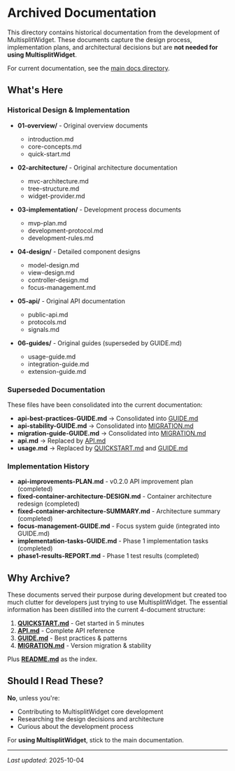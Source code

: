 # Archived Documentation

This directory contains historical documentation from the development of MultisplitWidget. These documents capture the design process, implementation plans, and architectural decisions but are **not needed for using MultisplitWidget**.

For current documentation, see the [main docs directory](../).

## What's Here

### Historical Design & Implementation

- **01-overview/** - Original overview documents
  - introduction.md
  - core-concepts.md
  - quick-start.md

- **02-architecture/** - Original architecture documentation
  - mvc-architecture.md
  - tree-structure.md
  - widget-provider.md

- **03-implementation/** - Development process documents
  - mvp-plan.md
  - development-protocol.md
  - development-rules.md

- **04-design/** - Detailed component designs
  - model-design.md
  - view-design.md
  - controller-design.md
  - focus-management.md

- **05-api/** - Original API documentation
  - public-api.md
  - protocols.md
  - signals.md

- **06-guides/** - Original guides (superseded by GUIDE.md)
  - usage-guide.md
  - integration-guide.md
  - extension-guide.md

### Superseded Documentation

These files have been consolidated into the current documentation:

- **api-best-practices-GUIDE.md** → Consolidated into [GUIDE.md](../GUIDE.md)
- **api-stability-GUIDE.md** → Consolidated into [MIGRATION.md](../MIGRATION.md)
- **migration-guide-GUIDE.md** → Consolidated into [MIGRATION.md](../MIGRATION.md)
- **api.md** → Replaced by [API.md](../API.md)
- **usage.md** → Replaced by [QUICKSTART.md](../QUICKSTART.md) and [GUIDE.md](../GUIDE.md)

### Implementation History

- **api-improvements-PLAN.md** - v0.2.0 API improvement plan (completed)
- **fixed-container-architecture-DESIGN.md** - Container architecture redesign (completed)
- **fixed-container-architecture-SUMMARY.md** - Architecture summary (completed)
- **focus-management-GUIDE.md** - Focus system guide (integrated into GUIDE.md)
- **implementation-tasks-GUIDE.md** - Phase 1 implementation tasks (completed)
- **phase1-results-REPORT.md** - Phase 1 test results (completed)

## Why Archive?

These documents served their purpose during development but created too much clutter for developers just trying to use MultisplitWidget. The essential information has been distilled into the current 4-document structure:

1. **[QUICKSTART.md](../QUICKSTART.md)** - Get started in 5 minutes
2. **[API.md](../API.md)** - Complete API reference
3. **[GUIDE.md](../GUIDE.md)** - Best practices & patterns
4. **[MIGRATION.md](../MIGRATION.md)** - Version migration & stability

Plus **[README.md](../README.md)** as the index.

## Should I Read These?

**No**, unless you're:
- Contributing to MultisplitWidget core development
- Researching the design decisions and architecture
- Curious about the development process

For **using MultisplitWidget**, stick to the main documentation.

---

*Last updated*: 2025-10-04
